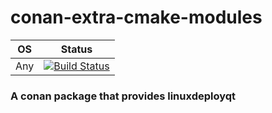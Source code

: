 # conan-extra-cmake-modules
| OS | Status |
|---|---|
| Any | [![Build Status](https://dev.azure.com/bjoernstresing/bjoernstresing/_apis/build/status/Tereius.conan-extra-cmake-modules?repoName=Tereius%2Fconan-extra-cmake-modules&branchName=master)](https://dev.azure.com/bjoernstresing/bjoernstresing/_build/latest?definitionId=15&repoName=Tereius%2Fconan-extra-cmake-modules&branchName=master) |

### A conan package that provides linuxdeployqt
